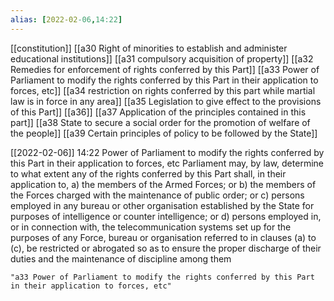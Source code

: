 ```yaml
---
alias: [2022-02-06,14:22]
---
```

[[constitution]] [[a30 Right of minorities to establish and administer educational institutions]] [[a31 compulsory acquisition of property]] [[a32 Remedies for enforcement of rights conferred by this Part]] [[a33 Power of Parliament to modify the rights conferred by this Part in their application to forces, etc]] [[a34 restriction on rights conferred by this part while martial law is in force in any area]] [[a35 Legislation to give effect to the provisions of this Part]] [[a36]] [[a37 Application of the principles contained in this part]] [[a38 State to secure a social order for the promotion of welfare of the people]] [[a39 Certain principles of policy to be followed by the State]]

[[2022-02-06]] 14:22
Power of Parliament to modify the rights conferred by this Part in their application to forces, etc Parliament may, by law, determine to what extent any of the rights conferred by this Part shall, in their application to,
a) the members of the Armed Forces; or
b) the members of the Forces charged with the maintenance of public order; or
c) persons employed in any bureau or other organisation established by the State for purposes of intelligence or counter intelligence; or
d) persons employed in, or in connection with, the telecommunication systems set up for the purposes of any Force, bureau or organisation referred to in clauses (a) to (c), be restricted or abrogated so as to ensure the proper discharge of their duties and the maintenance of discipline among them
```query 2022-03-26 20:36
"a33 Power of Parliament to modify the rights conferred by this Part in their application to forces, etc"
```